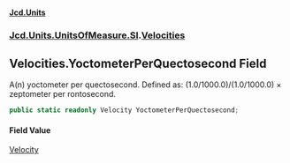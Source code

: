 #### [Jcd.Units](index.md 'index')
### [Jcd.Units.UnitsOfMeasure.SI](Jcd.Units.UnitsOfMeasure.SI.md 'Jcd.Units.UnitsOfMeasure.SI').[Velocities](Velocities.md 'Jcd.Units.UnitsOfMeasure.SI.Velocities')

## Velocities.YoctometerPerQuectosecond Field

A(n) yoctometer per quectosecond. Defined as: (1.0/1000.0)/(1.0/1000.0) × zeptometer per rontosecond.

```csharp
public static readonly Velocity YoctometerPerQuectosecond;
```

#### Field Value
[Velocity](Velocity.md 'Jcd.Units.UnitTypes.Velocity')